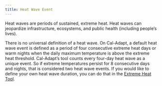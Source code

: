 ```yaml
---
title: Heat Wave Event
---
```


Heat waves are periods of sustained, extreme heat. Heat waves can jeopardize infrastructure, ecosystems, and public health (including people’s lives).

There is no universal definition of a heat wave. On Cal-Adapt, a default heat wave event is defined as a period of four consecutive extreme heat days or warm nights when the daily maximum temperature is above the extreme heat threshold. Cal-Adapt’s tool counts every four-day heat wave as a unique event. So if extreme temperatures persist for 8 consecutive days and nights, that is considered two heat wave events. If you would like to define your own heat wave duration, you can do that in the [Extreme Heat Tool](/tools/extreme-heat).
